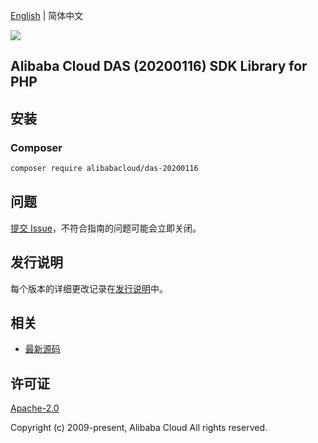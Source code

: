 [English](README.md) | 简体中文

![](https://aliyunsdk-pages.alicdn.com/icons/AlibabaCloud.svg)

## Alibaba Cloud DAS (20200116) SDK Library for PHP

## 安装

### Composer

```bash
composer require alibabacloud/das-20200116
```

## 问题

[提交 Issue](https://github.com/aliyun/alibabacloud-sdk/issues/new)，不符合指南的问题可能会立即关闭。

## 发行说明

每个版本的详细更改记录在[发行说明](./ChangeLog.txt)中。

## 相关

* [最新源码](https://github.com/aliyun/alibabacloud-sdk)

## 许可证

[Apache-2.0](http://www.apache.org/licenses/LICENSE-2.0)

Copyright (c) 2009-present, Alibaba Cloud All rights reserved.
